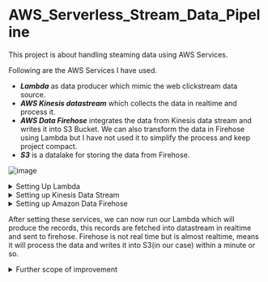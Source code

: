 # AWS_Serverless_Stream_Data_Pipeline   

This project is about handling steaming data using AWS Services.   



Following are the AWS Services I have used. 

- ***Lambda*** as data producer which mimic the web clickstream data source.
- ***AWS Kinesis datastream*** which collects the data in realtime and process it.
- ***AWS Data Firehose*** integrates the data from Kinesis data stream and writes it into S3 Bucket. We can also transform the data in Firehose using Lambda but I have not used it to simplify the process and keep project compact.
- ***S3*** is a datalake for storing the data from Firehose.

![image](https://github.com/yantrik-patel/AWS_Serverless_Stream_Data_Pipeline/assets/116425101/37c511ba-2920-42ef-a005-36f131205695)


<details>
  <summary>Setting Up Lambda</summary>

  Following are the steps to create the lambda which will act as our data source.
  - Search the 'Lambda' in the navigation search bar.
  - click the 'create function'---> Provide Function Name, Choose Runtime: Python 3.9
  - click 'Create function'.
  - Go to Code tab.
    ![image](https://github.com/yantrik-patel/AWS_Serverless_Stream_Data_Pipeline/assets/116425101/5e72ef32-50aa-47fc-9c46-1679d0beb88a)



  - I have written the python code, the file is available in this repo. File name is myLambdaDataProducer.py
  - Once the code deployment is completed go to 'configuration' and find 'permission' tab on left side. edit the role and attach Kinesis Role. So that Lambda can have access to Kinesis.
  - Now go back to Code tab and now we can Test run our code. please note down the name you provide for the Kinesis Datastream, the same name we need to use when we create Kinesis Data stream.
     
  
</details>
<details>
  <summary>Setting up Kinesis Data Stream</summary>
  
  Following are the steps we need to follow   
  - Search the 'Kinesis' in the navigation search bar.
  - click on 'Create data stream'.
  - provide the data stream name, the same name we have used in the previous step of Lambda code.
  - choose the Data stream capacity 'Provisioned' because we have limited data to process and keep 'Provisioned shards' = 2.
    ![image](https://github.com/yantrik-patel/AWS_Serverless_Stream_Data_Pipeline/assets/116425101/d3157283-27af-4ebb-95ff-498a8dae4c80)

  - click on 'Create data stream'.
  
</details>


<details>
  <summary>Setting up Amazon Data Firehose</summary>
 
  Following are the steps we need to follow   
  - Go back to main screen of Kinesis service and this time choose Amazon Data Firehose and click 'Create Firehose stream'
    
    ![image](https://github.com/yantrik-patel/AWS_Serverless_Stream_Data_Pipeline/assets/116425101/748a0c5c-9821-45d2-94e6-e6a5189fe501)

  - select source as Amazon Kinesis Data Streams.
  - select destination as S3.
  - in source setting we can browse and select the Kinesis Data Stream that we created in previous step.
  - Firehose stream name can be kept as it is or can be customised.
  - we can transform the records but in this project we are not doing so.
  - in Destination Setting, we need to select the bucket where we want to store the final output.
  - click on 'Create firehose stream'

 
</details>

   
After setting these services, we can now run our Lambda which will produce the records, this records are fetched into datastream in realtime and sent to firehose. Firehose is not real time but is almost realtime, means it will process the data and writes it into S3(in our case) within a minute or so.

<details>
  <summary>Further scope of improvement</summary>
  Further we can try using 'Transform' functionality of Firehose.   
  Also instead of storing data into S3 we can directly point Firehose to ingest data in to datawarehouse like Redshift.
</details>
